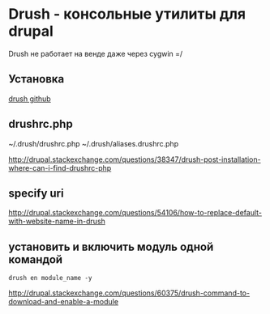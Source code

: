 Drush - консольные утилиты для drupal
=====================================

Drush не работает на венде даже через cygwin =/

Установка
---------

[drush github](https://github.com/drush-ops/drush)

drushrc.php
-----------

~/.drush/drushrc.php
~/.drush/aliases.drushrc.php

http://drupal.stackexchange.com/questions/38347/drush-post-installation-where-can-i-find-drushrc-php

specify uri 
-----------

http://drupal.stackexchange.com/questions/54106/how-to-replace-default-with-website-name-in-drush


установить и включить модуль одной командой
-------------------------------------------

	drush en module_name -y

http://drupal.stackexchange.com/questions/60375/drush-command-to-download-and-enable-a-module